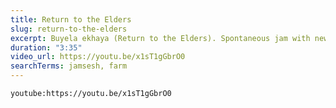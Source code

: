 ```yaml
---
title: Return to the Elders
slug: return-to-the-elders
excerpt: Buyela ekhaya (Return to the Elders). Spontaneous jam with new friends. Performed by Watson Nyembe and "BenTen".
duration: "3:35"
video_url: https://youtu.be/x1sT1gGbrO0
searchTerms: jamsesh, farm
---
```

`youtube:https://youtu.be/x1sT1gGbrO0`